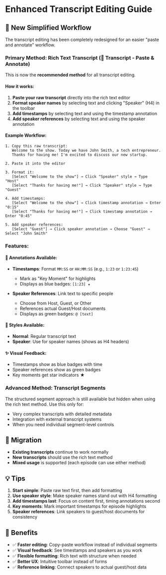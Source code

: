 # Enhanced Transcript Editing Guide

## 🎯 New Simplified Workflow

The transcript editing has been completely redesigned for an easier "paste and annotate" workflow.

### Primary Method: Rich Text Transcript (📝 Transcript - Paste & Annotate)

This is now the **recommended method** for all transcript editing.

#### How it works:

1. **Paste your raw transcript** directly into the rich text editor
2. **Format speaker names** by selecting text and clicking "Speaker" (H4) in the toolbar
3. **Add timestamps** by selecting text and using the timestamp annotation
4. **Add speaker references** by selecting text and using the speaker annotation

#### Example Workflow:

```
1. Copy this raw transcript:
   Welcome to the show. Today we have John Smith, a tech entrepreneur.
   Thanks for having me! I'm excited to discuss our new startup.

2. Paste it into the editor

3. Format it:
   [Select "Welcome to the show"] → Click "Speaker" style → Type "Host"
   [Select "Thanks for having me!"] → Click "Speaker" style → Type "Guest"

4. Add timestamps:
   [Select "Welcome to the show"] → Click timestamp annotation → Enter "0:15"
   [Select "Thanks for having me!"] → Click timestamp annotation → Enter "0:45"

5. Add speaker references:
   [Select "Guest"] → Click speaker annotation → Choose "Guest" → Select "John Smith"
```

### Features:

#### 🎯 **Annotations Available:**

- **Timestamps**: Format `MM:SS` or `HH:MM:SS` (e.g., `1:23` or `1:23:45`)

  - Mark as "Key Moment" for highlights
  - Displays as blue badges: `[1:23] ★`

- **Speaker References**: Link text to specific people
  - Choose from Host, Guest, or Other
  - References actual Guest/Host documents
  - Displays as green badges: `@ [text]`

#### 🎨 **Styles Available:**

- **Normal**: Regular transcript text
- **Speaker**: Use for speaker names (shows as H4 headers)

#### ✨ **Visual Feedback:**

- Timestamps show as blue badges with time
- Speaker references show as green badges
- Key moments get star indicators ★

### Advanced Method: Transcript Segments

The structured segment approach is still available but hidden when using the rich text method. Use this only for:

- Very complex transcripts with detailed metadata
- Integration with external transcript systems
- When you need individual segment-level controls

## 🔄 Migration

- **Existing transcripts** continue to work normally
- **New transcripts** should use the rich text method
- **Mixed usage** is supported (each episode can use either method)

## 💡 Tips

1. **Start simple**: Paste raw text first, then add formatting
2. **Use speaker style**: Make speaker names stand out with H4 formatting
3. **Add timestamps last**: Focus on content first, timing annotations second
4. **Key moments**: Mark important timestamps for episode highlights
5. **Speaker references**: Link speakers to guest/host documents for consistency

## 🎯 Benefits

- ✅ **Faster editing**: Copy-paste workflow instead of individual segments
- ✅ **Visual feedback**: See timestamps and speakers as you work
- ✅ **Flexible formatting**: Rich text with structure when needed
- ✅ **Better UX**: Intuitive toolbar instead of forms
- ✅ **Reference linking**: Connect speakers to actual guest/host data
